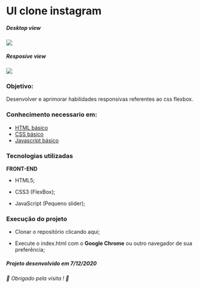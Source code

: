 # UI clone instagram 
##### Desktop view
<img src="img/presentation.gif">

##### Resposive view
<img src="img/mobile-presentation.gif">


### Objetivo:

Desenvolver e aprimorar habilidades responsivas referentes ao css flexbox.

### Conhecimento necessario em:
* [HTML básico](https://www.w3schools.com/html/)
* [CSS básico](https://developer.mozilla.org/pt-BR/docs/Web/CSS)
* [Javascript básico](https://www.w3schools.com/js/default.asp)

### Tecnologias utilizadas

**FRONT-END**

- HTML5;

- CSS3 (FlexBox);

- JavaScript (Pequeno slider);

### Execução do projeto

- Clonar o repositório clicando <a href="https://github.com/Nixoff/instagram-clone.git" style="text-decoration: none;" >aqui</a>;

- Execute o index.html com o **Google Chrome** ou outro navegador de sua preferência;



##### Projeto desenvolvido em 7/12/2020 
###### 🚀 Obrigado pela visita ! 🚀 
